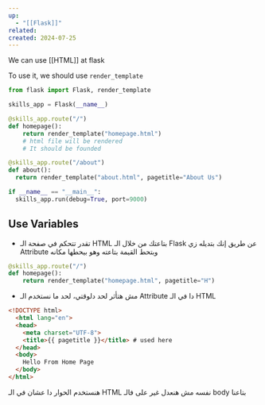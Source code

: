 ```yaml
---
up:
  - "[[Flask]]"
related: 
created: 2024-07-25
---
```

We can use [[HTML]] at flask

To use it, we should use `render_template`

```python
from flask import Flask, render_template

skills_app = Flask(__name__)

@skills_app.route("/")
def homepage():
	return render_template("homepage.html")
	# html file will be rendered
	# It should be founded

@skills_app.route("/about")
def about():
  return render_template("about.html", pagetitle="About Us")

if __name__ == "__main__":
  skills_app.run(debug=True, port=9000)
```

## Use Variables
- تقدر تتحكم في صفحة الـ HTML بتاعتك من خلال الـ Flask عن طريق إنك بتديله زي Attribute وبتحط القيمة بتاعته وهو بيحطها مكانه

```python
@skills_app.route("/")
def homepage():
	return render_template("homepage.html", pagetitle="H")
```

- مش هتأثر لحد دلوقتي، لحد ما نستخدم الـ Attribute دا في الـ HTML
```html
<!DOCTYPE html>
  <html lang="en">
  <head>
    <meta charset="UTF-8">
    <title>{{ pagetitle }}</title> # used here 
  </head>
  <body>
    Hello From Home Page
  </body>
</html>
```

هنستخدم الحوار دا عشان في الـ HTML نفسه مش هنعدل غير على فالـ body بتاعنا 